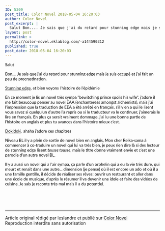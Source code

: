 ```yaml
---
ID: 5309
post_title: Color Novel 2018-05-04 16:20:03
author: Color Novel
post_excerpt: |
  Salut Bon.... Je sais que j'ai du retard pour stunning edge mais je suis occup&eacute; et j'ai fait un peu de procrastination. Stunning edge , et bien voyons l'histoire de l'&eacute;pid&eacute;mie En ce moment je lis un novel tr&egrave;s sympa "bewitching prince spoils his wife", j'adore il me fait beaucoup penser au...
layout: post
permalink: >
  http://color-novel.eklablog.com/-a144590312
published: true
post_date: 2018-05-04 16:20:03
---
```

<p lang="zxx"><span style="color: #000000; font-size: 10pt;"><span style="font-family: Lato, sans-serif;">Salut</span></span></p>
<p lang="zxx"><span style="color: #000000; font-size: 10pt;"><span style="font-family: Lato, sans-serif;">Bon.... Je sais que j'ai du retard pour stunning edge mais je suis occup&eacute; et j'ai fait un peu de procrastination.</span></span></p>
<p lang="zxx"><span style="color: #000000; font-size: 10pt;"><span style="font-family: Lato, sans-serif;"><a href="http://color-novel.eklablog.com/stunning-edge-45-g185804">Stunning edge</a>, et bien voyons l'histoire de l'&eacute;pid&eacute;mie</span></span></p>
<p lang="zxx"><span style="color: #000000; font-size: 10pt;"><span style="font-family: Lato, sans-serif;">En ce moment je lis un novel tr&egrave;s sympa "bewitching prince spoils his wife", j'adore il me fait beaucoup penser au novel EAA (enchanteress amongst alchemists), mais j'ai l'impression que la traduction de EEA a &eacute;t&eacute; arr&ecirc;t&eacute; en fran&ccedil;ais, s'il y en a qui le lisent vous savez si quelqu'un d'autre l'a repris ou si le traducteur va le continuer, j'aimerais le lire en fran&ccedil;ais. En plus &ccedil;a serait vraiment dommage, j'ai lu une bonne partie de l'histoire en anglais et plus tu avances dans l'histoire mieux c'est.</span></span></p>
<p lang="zxx"><span style="color: #000000; font-size: 10pt;"><span style="font-family: Lato, sans-serif;"><a href="http://color-novel.eklablog.com/dokidoki-chapitre-41-g185806">Dokidoki,</a>&nbsp;ahaha j'adore ces chapitres</span></span></p>
<p lang="zxx"><span style="color: #000000; font-size: 10pt;"><span style="font-family: Lato, sans-serif;">Niveau BL il y a plein de sortie de novel bien en anglais, Mon cher Reika-sama &agrave; commencer &agrave; co-traduire un novel qui lui va tr&egrave;s bien, je peux rien dire l&agrave; si des lecteur de stunning edge lisent <em>tousse tousse</em>, mais le titre donne vraiment envie et c'est une parodie d'un autre novel BL. </span></span></p>
<p lang="zxx"><span style="color: #000000; font-size: 10pt;"><span style="font-family: Lato, sans-serif;">Il y a aussi un novel qui a l'air sympa, &ccedil;a parle d'un orphelin qui a eu la vie tr&egrave;s dure, qui meurt et rena&icirc;t dans une autre... dimension (je pense) o&ugrave; il est encore un ado et o&ugrave; il a une famille gentille, il d&eacute;cide de r&eacute;aliser ses r&ecirc;ves: ouvrir un restaurant et aller dans une &eacute;cole de musique, d'apr&egrave;s le r&eacute;sumer il va devenir une idole et faire des vid&eacute;os de cuisine. Je sais je raconte tr&egrave;s mal mais il a du potentiel.</span></span></p><br /><br /><br /><hr />Article original rédigé par leslandre et publié sur <a href="http://color-novel.eklablog.com/">Color Novel</a> <br /> Reproduction interdite sans autorisation